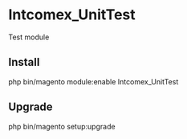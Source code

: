 # Intcomex_UnitTest
Test module

## Install
php bin/magento module:enable Intcomex_UnitTest

## Upgrade
php bin/magento setup:upgrade